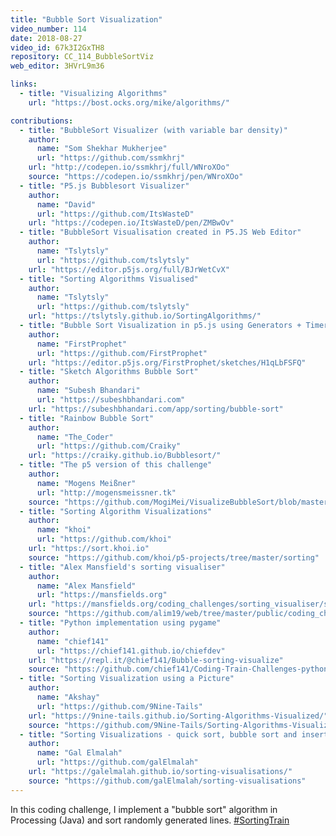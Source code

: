 ```yaml
---
title: "Bubble Sort Visualization"
video_number: 114
date: 2018-08-27
video_id: 67k3I2GxTH8
repository: CC_114_BubbleSortViz
web_editor: 3HVrL9m36

links:
  - title: "Visualizing Algorithms"
    url: "https://bost.ocks.org/mike/algorithms/"

contributions:
  - title: "BubbleSort Visualizer (with variable bar density)"
    author:
      name: "Som Shekhar Mukherjee"
      url: "https://github.com/ssmkhrj"
    url: "http://codepen.io/ssmkhrj/full/WNroXOo"
    source: "https://codepen.io/ssmkhrj/pen/WNroXOo"
  - title: "P5.js Bubblesort Visualizer"
    author:
      name: "David"
      url: "https://github.com/ItsWasteD"
    url: "https://codepen.io/ItsWasteD/pen/ZMBwOv"
  - title: "BubbleSort Visualisation created in P5.JS Web Editor"
    author:
      name: "Tslytsly"
      url: "https://github.com/tslytsly"
    url: "https://editor.p5js.org/full/BJrWetCvX"
  - title: "Sorting Algorithms Visualised"
    author:
      name: "Tslytsly"
      url: "https://github.com/tslytsly"
    url: "https://tslytsly.github.io/SortingAlgorithms/"
  - title: "Bubble Sort Visualization in p5.js using Generators + Timer"
    author:
      name: "FirstProphet"
      url: "https://github.com/FirstProphet"
    url: "https://editor.p5js.org/FirstProphet/sketches/H1qLbFSFQ"
  - title: "Sketch Algorithms Bubble Sort"
    author:
      name: "Subesh Bhandari"
      url: "https://subeshbhandari.com"
    url: "https://subeshbhandari.com/app/sorting/bubble-sort"
  - title: "Rainbow Bubble Sort"
    author:
      name: "The_Coder"
      url: "https://github.com/Craiky"
    url: "https://craiky.github.io/Bubblesort/"
  - title: "The p5 version of this challenge"
    author:
      name: "Mogens Meißner"
      url: "http://mogensmeissner.tk"
    source: "https://github.com/MogiMei/VisualizeBubbleSort/blob/master/sketch.js"
  - title: "Sorting Algorithm Visualizations"
    author:
      name: "khoi"
      url: "https://github.com/khoi"
    url: "https://sort.khoi.io"
    source: "https://github.com/khoi/p5-projects/tree/master/sorting"
  - title: "Alex Mansfield's sorting visualiser"
    author:
      name: "Alex Mansfield"
      url: "https://mansfields.org"
    url: "https://mansfields.org/coding_challenges/sorting_visualiser/sorter.html?algo=bubble"
    source: "https://github.com/alim19/web/tree/master/public/coding_challenges/sorting_visualiser/"
  - title: "Python implementation using pygame"
    author:
      name: "chief141"
      url: "https://chief141.github.io/chiefdev"
    url: "https://repl.it/@chief141/Bubble-sorting-visualize"
    source: "https://github.com/chief141/Coding-Train-Challenges-python/tree/master/bubble_sorting_visualize"
  - title: "Sorting Visualization using a Picture"
    author:
      name: "Akshay"
      url: "https://github.com/9Nine-Tails"
    url: "https://9nine-tails.github.io/Sorting-Algorithms-Visualized/"
    source: "https://github.com/9Nine-Tails/Sorting-Algorithms-Visualized"
  - title: "Sorting Visualizations - quick sort, bubble sort and insertion sort"
    author:
      name: "Gal Elmalah"
      url: "https://github.com/galElmalah"
    url: "https://galelmalah.github.io/sorting-visualisations/"
    source: "https://github.com/galElmalah/sorting-visualisations"
---
```


In this coding challenge, I implement a "bubble sort" algorithm in Processing (Java) and sort randomly generated lines. [#SortingTrain](https://twitter.com/hashtag/SortingTrain)
